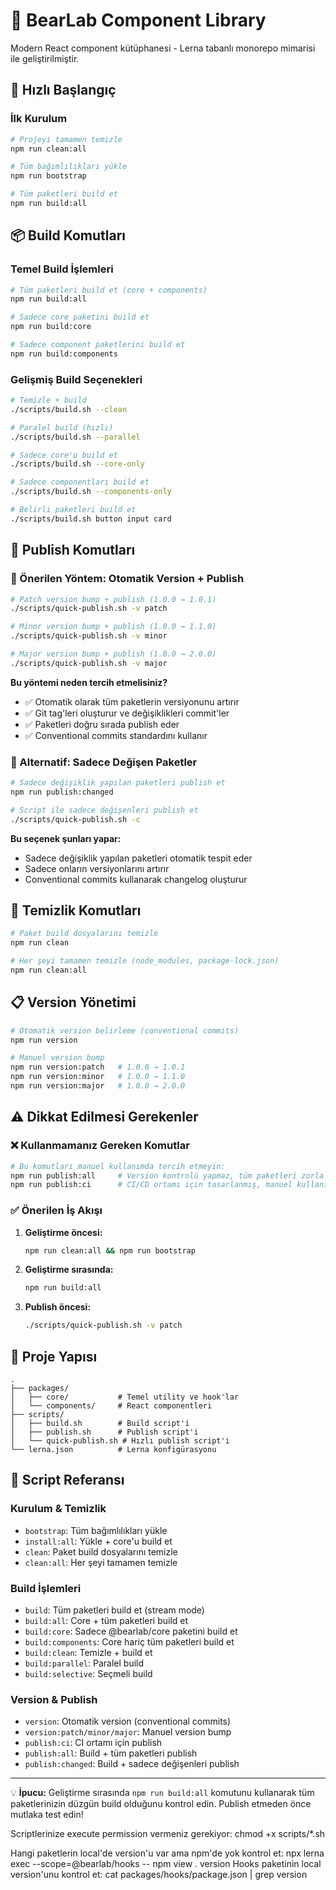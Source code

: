 # 🐻 BearLab Component Library

Modern React component kütüphanesi - Lerna tabanlı monorepo mimarisi ile geliştirilmiştir.

## 🚀 Hızlı Başlangıç

### İlk Kurulum

```bash
# Projeyi tamamen temizle
npm run clean:all

# Tüm bağımlılıkları yükle
npm run bootstrap

# Tüm paketleri build et
npm run build:all
```

## 📦 Build Komutları

### Temel Build İşlemleri

```bash
# Tüm paketleri build et (core + components)
npm run build:all

# Sadece core paketini build et
npm run build:core

# Sadece component paketlerini build et
npm run build:components
```

### Gelişmiş Build Seçenekleri

```bash
# Temizle + build
./scripts/build.sh --clean

# Paralel build (hızlı)
./scripts/build.sh --parallel

# Sadece core'u build et
./scripts/build.sh --core-only

# Sadece componentları build et
./scripts/build.sh --components-only

# Belirli paketleri build et
./scripts/build.sh button input card
```

## 🚢 Publish Komutları

### 🌟 Önerilen Yöntem: Otomatik Version + Publish

```bash
# Patch version bump + publish (1.0.0 → 1.0.1)
./scripts/quick-publish.sh -v patch

# Minor version bump + publish (1.0.0 → 1.1.0)
./scripts/quick-publish.sh -v minor

# Major version bump + publish (1.0.0 → 2.0.0)
./scripts/quick-publish.sh -v major
```

**Bu yöntemi neden tercih etmelisiniz?**

- ✅ Otomatik olarak tüm paketlerin versiyonunu artırır
- ✅ Git tag'leri oluşturur ve değişiklikleri commit'ler
- ✅ Paketleri doğru sırada publish eder
- ✅ Conventional commits standardını kullanır

### 🎯 Alternatif: Sadece Değişen Paketler

```bash
# Sadece değişiklik yapılan paketleri publish et
npm run publish:changed

# Script ile sadece değişenleri publish et
./scripts/quick-publish.sh -c
```

**Bu seçenek şunları yapar:**

- Sadece değişiklik yapılan paketleri otomatik tespit eder
- Sadece onların versiyonlarını artırır
- Conventional commits kullanarak changelog oluşturur

## 🧹 Temizlik Komutları

```bash
# Paket build dosyalarını temizle
npm run clean

# Her şeyi tamamen temizle (node_modules, package-lock.json)
npm run clean:all
```

## 📋 Version Yönetimi

```bash
# Otomatik version belirleme (conventional commits)
npm run version

# Manuel version bump
npm run version:patch   # 1.0.0 → 1.0.1
npm run version:minor   # 1.0.0 → 1.1.0
npm run version:major   # 1.0.0 → 2.0.0
```

## ⚠️ Dikkat Edilmesi Gerekenler

### ❌ Kullanmamanız Gereken Komutlar

```bash
# Bu komutları manuel kullanımda tercih etmeyin:
npm run publish:all     # Version kontrolü yapmaz, tüm paketleri zorla publish eder
npm run publish:ci      # CI/CD ortamı için tasarlanmış, manuel kullanım için değil
```

### ✅ Önerilen İş Akışı

1. **Geliştirme öncesi:**

   ```bash
   npm run clean:all && npm run bootstrap
   ```

2. **Geliştirme sırasında:**

   ```bash
   npm run build:all
   ```

3. **Publish öncesi:**
   ```bash
   ./scripts/quick-publish.sh -v patch
   ```

## 🔧 Proje Yapısı

```
.
├── packages/
│   ├── core/           # Temel utility ve hook'lar
│   └── components/     # React componentleri
├── scripts/
│   ├── build.sh        # Build script'i
│   ├── publish.sh      # Publish script'i
│   └── quick-publish.sh # Hızlı publish script'i
└── lerna.json          # Lerna konfigürasyonu
```

## 📝 Script Referansı

### Kurulum & Temizlik

- `bootstrap`: Tüm bağımlılıkları yükle
- `install:all`: Yükle + core'u build et
- `clean`: Paket build dosyalarını temizle
- `clean:all`: Her şeyi tamamen temizle

### Build İşlemleri

- `build`: Tüm paketleri build et (stream mode)
- `build:all`: Core + tüm paketleri build et
- `build:core`: Sadece @bearlab/core paketini build et
- `build:components`: Core hariç tüm paketleri build et
- `build:clean`: Temizle + build et
- `build:parallel`: Paralel build
- `build:selective`: Seçmeli build

### Version & Publish

- `version`: Otomatik version (conventional commits)
- `version:patch/minor/major`: Manuel version bump
- `publish:ci`: CI ortamı için publish
- `publish:all`: Build + tüm paketleri publish
- `publish:changed`: Build + sadece değişenleri publish

---

💡 **İpucu:** Geliştirme sırasında `npm run build:all` komutunu kullanarak tüm paketlerinizin düzgün build olduğunu kontrol edin. Publish etmeden önce mutlaka test edin!

Scriptlerinize execute permission vermeniz gerekiyor: chmod +x scripts/\*.sh

Hangi paketlerin local'de version'u var ama npm'de yok kontrol et: npx lerna exec --scope=@bearlab/hooks -- npm view . version
Hooks paketinin local version'unu kontrol et: cat packages/hooks/package.json | grep version
